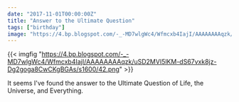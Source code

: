 ```yaml
---
date: "2017-11-01T00:00:00Z"
title: "Answer to the Ultimate Question"
tags: ["birthday"]
image: "https://4.bp.blogspot.com/-_-MD7wlgWc4/Wfmcxb4IajI/AAAAAAAAqzk/uSD2MVI5lKM-dS67vxk8jz-Dg2goga8CwCKgBGAs/s1600/42.png"
---
```


{{< imgfig "https://4.bp.blogspot.com/-_-MD7wlgWc4/Wfmcxb4IajI/AAAAAAAAqzk/uSD2MVI5lKM-dS67vxk8jz-Dg2goga8CwCKgBGAs/s1600/42.png" >}}

It seems I've found the answer to the Ultimate Question of Life, the Universe, and Everything.
